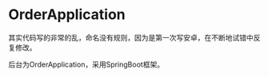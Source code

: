 # OrderApplication

 其实代码写的非常的乱，命名没有规则，因为是第一次写安卓，在不断地试错中反复修改。

 后台为OrderApplication，采用SpringBoot框架。
